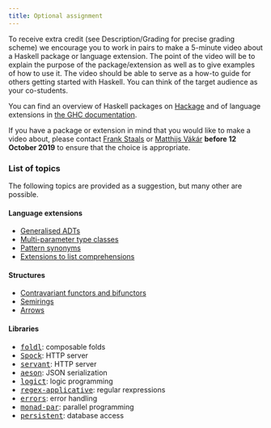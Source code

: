 ```yaml
---
title: Optional assignment
---
```


To receive extra credit (see Description/Grading for precise grading
scheme) we encourage you to work in pairs to make a 5-minute video
about a Haskell package or language extension. The point of the video
will be to explain the purpose of the package/extension as well as to
give examples of how to use it. The video should be able to serve as a
how-to guide for others getting started with Haskell. You can think of
the target audience as your co-students.

You can find an overview of Haskell packages on <a
href="http://hackage.haskell.org/">Hackage</a> and of language
extensions in <a
href="https://downloads.haskell.org/~ghc/latest/docs/html/users_guide/lang.html">
the GHC documentation</a>.

If you have a package or extension in mind that you would like to make
a video about, please contact <a href="mailto:F.Staals@uu.nl">Frank
Staals</a> or <a href="mailto:m.i.l.vakar@uu.nl">Matthijs Vákár</a>
**before 12 October 2019** to ensure that the choice is appropriate.

### List of topics

The following topics are provided as a suggestion, but many other are possible.

#### Language extensions

* <a href="https://downloads.haskell.org/~ghc/latest/docs/html/users_guide/glasgow_exts.html#generalised-algebraic-data-types-gadts">Generalised ADTs</a>
* <a href="https://downloads.haskell.org/~ghc/latest/docs/html/users_guide/glasgow_exts.html#multi-parameter-type-classes">Multi-parameter type classes</a>
* <a href="https://downloads.haskell.org/~ghc/latest/docs/html/users_guide/glasgow_exts.html#pattern-synonyms">Pattern synonyms</a>
* <a href="https://downloads.haskell.org/~ghc/latest/docs/html/users_guide/glasgow_exts.html#parallel-list-comprehensions">Extensions to list comprehensions</a>

#### Structures

* <a href="https://www.schoolofhaskell.com/school/to-infinity-and-beyond/pick-of-the-week/profunctors">Contravariant functors and bifunctors</a>
* <a href="https://dl.acm.org/citation.cfm?id=2500613">Semirings</a>
* <a href="https://www.haskell.org/arrows/">Arrows</a>

#### Libraries

* <a href="http://hackage.haskell.org/package/foldl"><tt>foldl</tt></a>: composable folds
* <a href="https://www.spock.li/"><tt>Spock</tt></a>: HTTP server
* <a href="http://haskell-servant.readthedocs.io/en/stable/"><tt>servant</tt></a>: HTTP server
* <a href="http://hackage.haskell.org/package/aeson"><tt>aeson</tt></a>: JSON serialization
* <a href="http://hackage.haskell.org/package/logict"><tt>logict</tt></a>: logic programming
* <a href="http://hackage.haskell.org/package/regex-applicative"><tt>regex-applicative</tt></a>: regular rexpressions
* <a href="http://hackage.haskell.org/package/errors"><tt>errors</tt></a>: error handling
* <a href="http://hackage.haskell.org/package/monad-par"><tt>monad-par</tt></a>: parallel programming
* <a
  href="http://hackage.haskell.org/package/persistent"><tt>persistent</tt></a>: database access

